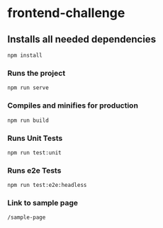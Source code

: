 # frontend-challenge

## Installs all needed dependencies
```
npm install
```

### Runs the project
```
npm run serve
```

### Compiles and minifies for production
```
npm run build
```

### Runs Unit Tests
```
npm run test:unit
```

### Runs e2e Tests
```
npm run test:e2e:headless
```

### Link to sample page
```
/sample-page
```
